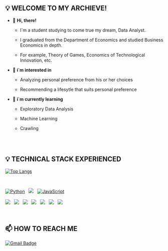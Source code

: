 ## 💡 WELCOME TO MY ARCHIEVE!

- 👋 **Hi, there!**

  - I`m a student studying to come true my dream, Data Analyst.
  
  - I graduated from the Department of Economics and studied Business Economics in depth.
  
  - For example, Theory of Games, Economics of Technological Innovation, etc.

- 👀 **i`m interested in**

  - Analyzing personal preference from his or her choices
  
  - Recommending a lifesytle that suits personal preference
  
- 🌱 **i`m currently learning**

  - Exploratory Data Analysis
  
  - Machine Learning

  - Crawling
<br>
</br>


## 💡 TECHNICAL STACK EXPERIENCED

[![Top Langs](https://github-readme-stats.vercel.app/api/top-langs/?username=jayarnim&langs_count=8)](https://github.com/anuraghazra/github-readme-통계)

<br>
<p align="left">
<a href="#">
<img alt="Python" src="https://img.shields.io/badge/python%20-%2314354C.svg?style=for-the-badge&logo=python&logoColor=white"/></a> &nbsp;
<a href="#">
<img src="https://img.shields.io/badge/MySQL-4479A1?style=for-the-badge&logo=MySQL&logoColor=white"/></a> &nbsp;
<a href="#">
<img alt="JavaScript" src="https://img.shields.io/badge/javascript%20-%23323330.svg?&style=for-the-badge&logo=javascript&logoColor=%23F7DF1E"/></a> &nbsp;
</br>
<br>
<a href="#">
<img src="https://img.shields.io/badge/numpy-013243?style=flat-square&logo=numpy&logoColor=white"/></a> &nbsp;
<a href="#">
<img src="https://img.shields.io/badge/pandas-150458?style=flat-square&logo=pandas&logoColor=white"/></a> &nbsp;
<a href="#">
<img src="https://img.shields.io/badge/plotly-3F4F75?style=flat-square&logo=Plotly&logoColor=white"/></a> &nbsp;
<a href="#">
<img src="https://img.shields.io/badge/streamlit-FF4B4B?style=flat-square&logo=Streamlit&logoColor=white"/></a> &nbsp;
<a href="#">
<img src="https://img.shields.io/badge/scikitlearn-F7931E?style=flat-square&logo=scikit-learn&logoColor=white"/></a> &nbsp;
<a href="#">
<img src="https://img.shields.io/badge/tensorflow-FF6F00?style=flat-square&logo=tensorflow&logoColor=white"/></a> &nbsp;
<a href="#">
<img src="https://img.shields.io/badge/selenium-43B02A?style=flat-square&logo=Selenium&logoColor=white"/></a> &nbsp;
</p>
</br>


## 📫 HOW TO REACH ME
[![Gmail Badge](https://img.shields.io/badge/jayarnim727@gmail.com-d14836?style=for-the-badge&logo=Gmail&logoColor=white&link=mailto:jayarnim727@gmail.com)](mailto:jayarnim727@gmail.com) &nbsp;


<!---
jayarnim/jayarnim is a ✨ special ✨ repository because its `README.md` (this file) appears on your GitHub profile.
You can click the Preview link to take a look at your changes.
--->
